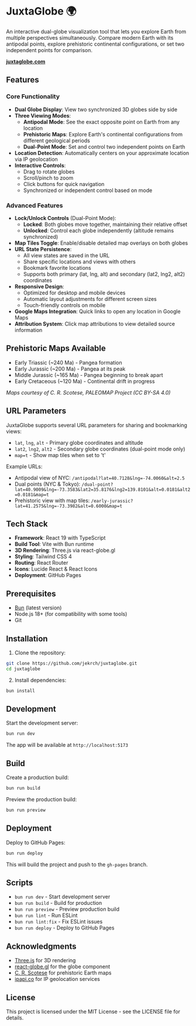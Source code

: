 # JuxtaGlobe 🌍

An interactive dual-globe visualization tool that lets you explore Earth from multiple perspectives simultaneously. Compare modern Earth with its antipodal points, explore prehistoric continental configurations, or set two independent points for comparison.

**[juxtaglobe.com](https://www.juxtaglobe.com)**

## Features

### Core Functionality
- **Dual Globe Display**: View two synchronized 3D globes side by side
- **Three Viewing Modes**:
  - **Antipodal Mode**: See the exact opposite point on Earth from any location
  - **Prehistoric Maps**: Explore Earth's continental configurations from different geological periods
  - **Dual-Point Mode**: Set and control two independent points on Earth
- **Location Detection**: Automatically centers on your approximate location via IP geolocation
- **Interactive Controls**: 
  - Drag to rotate globes
  - Scroll/pinch to zoom
  - Click buttons for quick navigation
  - Synchronized or independent control based on mode

### Advanced Features
- **Lock/Unlock Controls** (Dual-Point Mode): 
  - **Locked**: Both globes move together, maintaining their relative offset
  - **Unlocked**: Control each globe independently (altitude remains synchronized)
- **Map Tiles Toggle**: Enable/disable detailed map overlays on both globes
- **URL State Persistence**: 
  - All view states are saved in the URL
  - Share specific locations and views with others
  - Bookmark favorite locations
  - Supports both primary (lat, lng, alt) and secondary (lat2, lng2, alt2) coordinates
- **Responsive Design**: 
  - Optimized for desktop and mobile devices
  - Automatic layout adjustments for different screen sizes
  - Touch-friendly controls on mobile
- **Google Maps Integration**: Quick links to open any location in Google Maps
- **Attribution System**: Click map attributions to view detailed source information

## Prehistoric Maps Available

- Early Triassic (~240 Ma) - Pangea formation
- Early Jurassic (~200 Ma) - Pangea at its peak
- Middle Jurassic (~165 Ma) - Pangea beginning to break apart
- Early Cretaceous (~120 Ma) - Continental drift in progress

*Maps courtesy of C. R. Scotese, PALEOMAP Project (CC BY-SA 4.0)*

## URL Parameters

JuxtaGlobe supports several URL parameters for sharing and bookmarking views:

- `lat`, `lng`, `alt` - Primary globe coordinates and altitude
- `lat2`, `lng2`, `alt2` - Secondary globe coordinates (dual-point mode only)
- `map=t` - Show map tiles when set to 't'

Example URLs:
- Antipodal view of NYC: `/antipodal?lat=40.7128&lng=-74.0060&alt=2.5`
- Dual points (NYC & Tokyo): `/dual-point?lat=40.9009&lng=-73.3583&lat2=35.8176&lng2=139.8101&alt=0.0181&alt2=0.0181&map=t`
- Prehistoric view with map tiles: `/early-jurassic?lat=41.2575&lng=-73.3982&alt=0.6000&map=t`

## Tech Stack

- **Framework**: React 19 with TypeScript
- **Build Tool**: Vite with Bun runtime
- **3D Rendering**: Three.js via react-globe.gl
- **Styling**: Tailwind CSS 4
- **Routing**: React Router
- **Icons**: Lucide React & React Icons
- **Deployment**: GitHub Pages

## Prerequisites

- [Bun](https://bun.sh/) (latest version)
- Node.js 18+ (for compatibility with some tools)
- Git

## Installation

1. Clone the repository:
```bash
git clone https://github.com/jekrch/juxtaglobe.git
cd juxtaglobe
```

2. Install dependencies:
```bash
bun install
```

## Development

Start the development server:
```bash
bun run dev
```

The app will be available at `http://localhost:5173`

## Build

Create a production build:
```bash
bun run build
```

Preview the production build:
```bash
bun run preview
```

## Deployment

Deploy to GitHub Pages:
```bash
bun run deploy
```

This will build the project and push to the `gh-pages` branch.

## Scripts

- `bun run dev` - Start development server
- `bun run build` - Build for production
- `bun run preview` - Preview production build
- `bun run lint` - Run ESLint
- `bun run lint:fix` - Fix ESLint issues
- `bun run deploy` - Deploy to GitHub Pages


## Acknowledgments

- [Three.js](https://threejs.org/) for 3D rendering
- [react-globe.gl](https://github.com/vasturiano/react-globe.gl) for the globe component
- [C. R. Scotese](http://www.scotese.com/) for prehistoric Earth maps
- [ipapi.co](https://ipapi.co/) for IP geolocation services

## License

This project is licensed under the MIT License - see the LICENSE file for details.